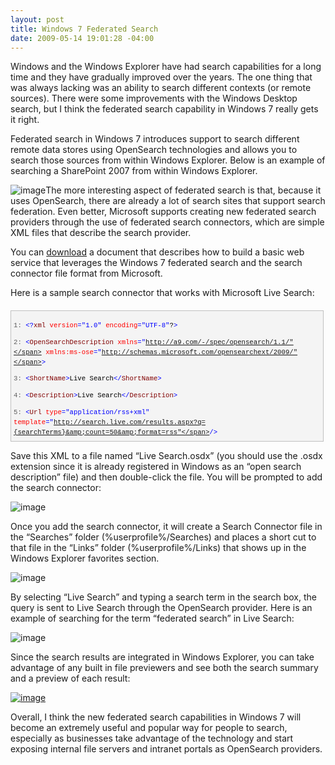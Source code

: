 ```yaml
---
layout: post
title: Windows 7 Federated Search
date: 2009-05-14 19:01:28 -04:00
---
```


Windows and the Windows Explorer have had search capabilities for a long time and they have gradually improved over the years. The one thing that was always lacking was an ability to search different contexts (or remote sources). There were some improvements with the Windows Desktop search, but I think the federated search capability in Windows 7 really gets it right.

Federated search in Windows 7 introduces support to search different remote data stores using OpenSearch technologies and allows you to search those sources from within Windows Explorer. Below is an example of searching a SharePoint 2007 from within Windows Explorer.

![image](http://gwb.blob.core.windows.net/sdorman/WindowsLiveWriter/Windows7FederatedSearch_10B84/image_14.png "image")The more interesting aspect of federated search is that, because it uses OpenSearch, there are already a lot of search sites that support search federation. Even better, Microsoft supports creating new federated search providers through the use of federated search connectors, which are simple XML files that describe the search provider.

You can [download](http://www.microsoft.com/downloads/details.aspx?FamilyID=C709A596-A9E9-49E7-BCD4-319664929317&displaylang=en) a document that describes how to build a basic web service that leverages the Windows 7 federated search and the search connector file format from Microsoft.

Here is a sample search connector that works with Microsoft Live Search:
  <div style="border-bottom: silver 1px solid; text-align: left; border-left: silver 1px solid; padding-bottom: 4px; line-height: 12pt; background-color: #f4f4f4; margin: 20px 0px 10px; padding-left: 4px; width: 97.5%; padding-right: 4px; font-family: 'Courier New', courier, monospace; direction: ltr; max-height: 200px; font-size: 8pt; overflow: auto; border-top: silver 1px solid; cursor: text; border-right: silver 1px solid; padding-top: 4px" id="codeSnippetWrapper">   <div style="border-bottom-style: none; text-align: left; padding-bottom: 0px; line-height: 12pt; border-right-style: none; background-color: #f4f4f4; padding-left: 0px; width: 100%; padding-right: 0px; font-family: 'Courier New', courier, monospace; direction: ltr; border-top-style: none; color: black; font-size: 8pt; border-left-style: none; overflow: visible; padding-top: 0px" id="codeSnippet">     

<span style="color: #606060" id="lnum1">   1:</span> <span style="color: #0000ff"><?</span><span style="color: #800000">xml</span> <span style="color: #ff0000">version</span><span style="color: #0000ff">="1.0"</span> <span style="color: #ff0000">encoding</span><span style="color: #0000ff">="UTF-8"</span>?<span style="color: #0000ff">></span>

<span style="color: #606060" id="lnum2">   2:</span> <span style="color: #0000ff"><</span><span style="color: #800000">OpenSearchDescription</span> <span style="color: #ff0000">xmlns</span><span style="color: #0000ff">="http://a9.com/-/spec/opensearch/1.1/"</span> <span style="color: #ff0000">xmlns:ms-ose</span><span style="color: #0000ff">="http://schemas.microsoft.com/opensearchext/2009/"</span><span style="color: #0000ff">></span>

<span style="color: #606060" id="lnum3">   3:</span>     <span style="color: #0000ff"><</span><span style="color: #800000">ShortName</span><span style="color: #0000ff">></span>Live Search<span style="color: #0000ff"></</span><span style="color: #800000">ShortName</span><span style="color: #0000ff">></span> 

<span style="color: #606060" id="lnum4">   4:</span>     <span style="color: #0000ff"><</span><span style="color: #800000">Description</span><span style="color: #0000ff">></span>Live Search<span style="color: #0000ff"></</span><span style="color: #800000">Description</span><span style="color: #0000ff">></span>

<span style="color: #606060" id="lnum5">   5:</span>     <span style="color: #0000ff"><</span><span style="color: #800000">Url</span> <span style="color: #ff0000">type</span><span style="color: #0000ff">="application/rss+xml"</span> <span style="color: #ff0000">template</span><span style="color: #0000ff">="http://search.live.com/results.aspx?q={searchTerms}&amp;count=50&amp;format=rss"</span><span style="color: #0000ff">/></span>

<span style="color: #606060" id="lnum6">   6:</span> <span style="color: #0000ff"></</span><span style="color: #800000">OpenSearchDescription</span><span style="color: #0000ff">></span>

</div>
</div>



Save this XML to a file named “Live Search.osdx” (you should use the .osdx extension since it is already registered in Windows as an “open search description” file) and then double-click the file. You will be prompted to add the search connector:

![image](http://gwb.blob.core.windows.net/sdorman/WindowsLiveWriter/Windows7FederatedSearch_10B84/image_13.png "image") 

Once you add the search connector, it will create a Search Connector file in the “Searches” folder (%userprofile%/Searches) and places a short cut to that file in the “Links” folder (%userprofile%/Links) that shows up in the Windows Explorer favorites section.

![image](http://gwb.blob.core.windows.net/sdorman/WindowsLiveWriter/Windows7FederatedSearch_10B84/image_12.png "image") 

By selecting “Live Search” and typing a search term in the search box, the query is sent to Live Search through the OpenSearch provider. Here is an example of searching for the term “federated search” in Live Search:

![image](http://gwb.blob.core.windows.net/sdorman/WindowsLiveWriter/Windows7FederatedSearch_10B84/image_11.png "image") 

Since the search results are integrated in Windows Explorer, you can take advantage of any built in file previewers and see both the search summary and a preview of each result:

[![image](http://gwb.blob.core.windows.net/sdorman/WindowsLiveWriter/Windows7FederatedSearch_10B84/image_thumb_5.png "image")](http://gwb.blob.core.windows.net/sdorman/WindowsLiveWriter/Windows7FederatedSearch_10B84/image_16.png) 

Overall, I think the new federated search capabilities in Windows 7 will become an extremely useful and popular way for people to search, especially as businesses take advantage of the technology and start exposing internal file servers and intranet portals as OpenSearch providers.
